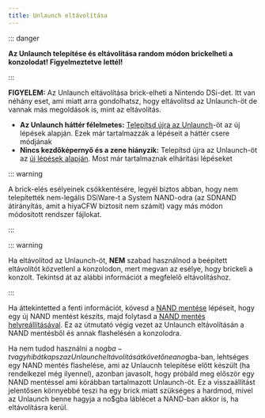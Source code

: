 ```yaml
---
title: Unlaunch eltávolítása
---
```


::: danger

**Az Unlaunch telepítése és eltávolítása random módon brickelheti a konzolodat! Figyelmeztetve lettél!**

:::

**FIGYELEM:** Az Unlaunch eltávolítása brick-elheti a Nintendo DSi-det. Itt van néhány eset, ami miatt arra gondolhatsz, hogy eltávolítsd az Unlaunch-öt de vannak más megoldások is, mint az eltávolítás.

- **Az Unlaunch háttér félelmetes:** [Telepítsd újra az Unlaunch](installing-unlaunch.html)-öt az új lépések alapján. Ezek már tartalmazzák a lépéseit a háttér csere módjának
- **Nincs kezdőképernyő és a zene hiányzik:** Telepítsd újra az Unlaunch-öt az [új lépések alapján](troubleshooting.html#unlaunch). Most már tartalmaznak elhárítási lépéseket

::: warning

A brick-elés esélyeinek csökkentésére, legyél biztos abban, hogy nem telepítették nem-legális DSiWare-t a System NAND-odra (az SDNAND átirányítás, amit a hiyaCFW biztosít nem számít) vagy más módon módosított rendszer fájlokat.

:::

::: warning

Ha eltávolítod az Unlaunch-öt, **NEM** szabad használnod a beépített eltávolítót közvetlenl a konzolodon, mert megvan az esélye, hogy brickeli a konzolt. Tekintsd át az alábbi információt a megfelelő eltávolításhoz.

:::

Ha áttekintetted a fenti információt, kövesd a [NAND mentése](dumping-nand.html) lépéseit, hogy egy új NAND mentést készíts, majd folytasd a [NAND mentés helyreállításával](restoring-nand.html). Ez az útmutató végig vezet az Unlaunch eltávolításán a NAND mentésből és annak flashelésén a konzolodra.

Ha nem tudod használni a no$gba-t vagy hibát kapsz az Unlaunch eltávolítását követőne a no$gba-ban, lehtséges egy NAND mentés flashelése, ami az Unlaucnh telepítése előtt készült (ha rendelkezel még ilyennel), azonban javasolt, hogy próbáld meg először egy NAND mentéssel ami körábban tartalmazott Unlaunch-öt. Ez a visszaállítást jelentősen könnyebbé teszi ha egy brick miatt szükséges a hardmod, mivel az Unlaunch benne hagyja a no$gba láblécet a NAND-ban akkor is, ha eltávolításra kerül.
